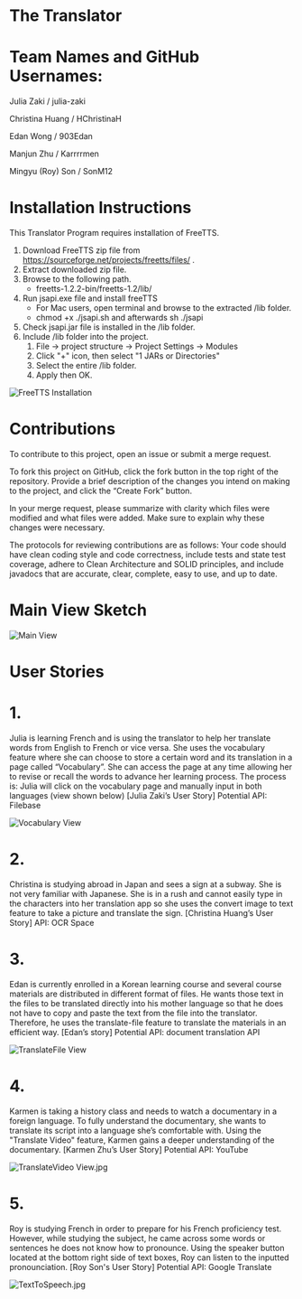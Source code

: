# The Translator
# Team Names and GitHub Usernames:
Julia Zaki / julia-zaki

Christina Huang / HChristinaH

Edan Wong / 903Edan

Manjun Zhu / Karrrrmen

Mingyu (Roy) Son / SonM12

# Installation Instructions
This Translator Program requires installation of FreeTTS.
1. Download FreeTTS zip file from https://sourceforge.net/projects/freetts/files/ .
2. Extract downloaded zip file.
3. Browse to the following path.
   * freetts-1.2.2-bin/freetts-1.2/lib/
4. Run jsapi.exe file and install freeTTS
    * For Mac users, open terminal and browse to the extracted /lib folder.
    * chmod +x ./jsapi.sh and afterwards sh ./jsapi
5. Check jsapi.jar file is installed in the /lib folder.
6. Include /lib folder into the project.
   1. File -> project structure -> Project Settings -> Modules
   2. Click "+" icon, then select "1 JARs or Directories"
   3. Select the entire /lib folder.
   4. Apply then OK.

![FreeTTS Installation](Images/FreeTTS%20Install.png)

# Contributions
To contribute to this project, open an issue or submit a merge request.

To fork this project on GitHub, click the fork button in the top right of the repository. 
Provide a brief description of the changes you intend on making to the project, and click the “Create Fork” button.

In your merge request, please summarize with clarity which files were modified and what files were added. 
Make sure to explain why these changes were necessary.

The protocols for reviewing contributions are as follows:
Your code should have clean coding style and code correctness, include tests and state test coverage, 
adhere to Clean Architecture and SOLID principles, and include javadocs that are accurate, clear, complete, 
easy to use, and up to date.


# Main View Sketch
![Main View](Images/Main%20View.jpg)

# User Stories
# 1.
Julia is learning French and is using the translator to help her translate words from English to French or vice versa.
She uses the vocabulary feature where she can choose to store a certain word and its translation in a page called
“Vocabulary”. She can access the page at any time allowing her to revise or recall the words to advance her learning
process. The process is: Julia will click on the vocabulary page and manually input in both languages (view shown below)
[Julia Zaki’s User Story]
Potential API: Filebase

![Vocabulary View](Images/Vocabulary%20View.jpg)

# 2.
Christina is studying abroad in Japan and sees a sign at a subway. She is not very familiar with Japanese.
She is in a rush and cannot easily type in the characters into her translation app so she uses the convert image
to text feature to take a picture and translate the sign.
[Christina Huang’s User Story]
API: OCR Space

# 3.
Edan is currently enrolled in a Korean learning course and several course materials are distributed in different
format of files. He wants those text in the files to be translated directly into his mother language so that he
does not have to copy and paste the text from the file into the translator. Therefore, he uses the
translate-file feature to translate the materials in an efficient way.
[Edan’s story]
Potential API: document translation API

![TranslateFile View](Images/TranslateFile%20View.jpg)

# 4.
Karmen is taking a history class and needs to watch a documentary in a foreign language. 
To fully understand the documentary, she wants to translate its script into a language she’s comfortable with. 
Using the "Translate Video" feature, Karmen gains a deeper understanding of the documentary.
[Karmen Zhu’s User Story]
Potential API: YouTube

![TranslateVideo View.jpg](Images/TranslateVideo%20View.jpg)

# 5.
Roy is studying French in order to prepare for his French proficiency test.
However, while studying the subject, he came across some words or sentences he does not know how to pronounce.
Using the speaker button located at the bottom right side of text boxes, Roy can listen to the inputted pronounciation.
[Roy Son's User Story]
Potential API: Google Translate

![TextToSpeech.jpg](Images/TextToSpeech.jpg)